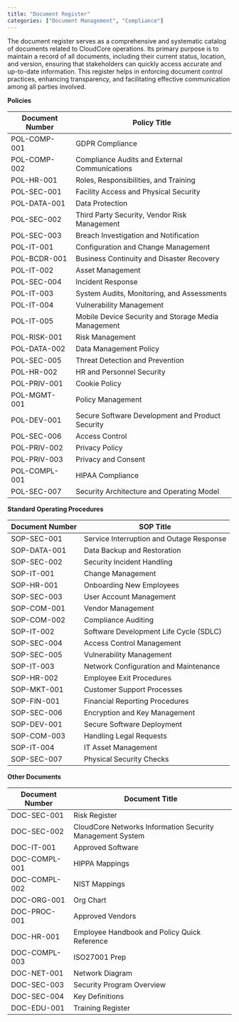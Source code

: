 ```yaml
---
title: "Document Register"
categories: ["Document Management", "Compliance"]
---
```


The document register serves as a comprehensive and systematic catalog of
documents related to CloudCore operations. Its primary purpose is to maintain a
record of all documents, including their current status, location, and version,
ensuring that stakeholders can quickly access accurate and up-to-date
information. This register helps in enforcing document control practices,
enhancing transparency, and facilitating effective communication among all
parties involved. 

**Policies**

| Document Number | Policy Title                                           |
|-----------------|--------------------------------------------------------|
| POL-COMP-001    | GDPR Compliance                                        |
| POL-COMP-002    | Compliance Audits and External Communications          |
| POL-HR-001      | Roles, Responsibilities, and Training                  |
| POL-SEC-001     | Facility Access and Physical Security                  |
| POL-DATA-001    | Data Protection                                        |
| POL-SEC-002    | Third Party Security, Vendor Risk Management            |
| POL-SEC-003    | Breach Investigation and Notification                  |
| POL-IT-001     | Configuration and Change Management                    |
| POL-BCDR-001   | Business Continuity and Disaster Recovery              |
| POL-IT-002     | Asset Management                                       |
| POL-SEC-004    | Incident Response                                      |
| POL-IT-003     | System Audits, Monitoring, and Assessments             |
| POL-IT-004     | Vulnerability Management                               |
| POL-IT-005     | Mobile Device Security and Storage Media Management    |
| POL-RISK-001   | Risk Management                                        |
| POL-DATA-002   | Data Management Policy                                 |
| POL-SEC-005    | Threat Detection and Prevention                        |
| POL-HR-002     | HR and Personnel Security                              |
| POL-PRIV-001   | Cookie Policy                                          |
| POL-MGMT-001   | Policy Management                                      |
| POL-DEV-001    | Secure Software Development and Product Security       |
| POL-SEC-006    | Access Control                                         |
| POL-PRIV-002   | Privacy Policy                                         |
| POL-PRIV-003   | Privacy and Consent                                    |
| POL-COMPL-001  | HIPAA Compliance                                       |
| POL-SEC-007    | Security Architecture and Operating Model              |


**Standard Operating Procedures**

| Document Number | SOP Title                                 |
|-----------------|-------------------------------------------|
| SOP-SEC-001     | Service Interruption and Outage Response  |
| SOP-DATA-001    | Data Backup and Restoration               |
| SOP-SEC-002     | Security Incident Handling                |
| SOP-IT-001      | Change Management                         |
| SOP-HR-001      | Onboarding New Employees                  |
| SOP-SEC-003     | User Account Management                   |
| SOP-COM-001     | Vendor Management                         |
| SOP-COM-002     | Compliance Auditing                       |
| SOP-IT-002      | Software Development Life Cycle (SDLC)    |
| SOP-SEC-004     | Access Control Management                 |
| SOP-SEC-005     | Vulnerability Management                  |
| SOP-IT-003      | Network Configuration and Maintenance     |
| SOP-HR-002      | Employee Exit Procedures                  |
| SOP-MKT-001     | Customer Support Processes                |
| SOP-FIN-001     | Financial Reporting Procedures            |
| SOP-SEC-006     | Encryption and Key Management             |
| SOP-DEV-001     | Secure Software Deployment                |
| SOP-COM-003     | Handling Legal Requests                   |
| SOP-IT-004      | IT Asset Management                       |
| SOP-SEC-007     | Physical Security Checks                  |

**Other Documents**

| Document Number | Document Title                                         |
|-----------------|--------------------------------------------------------|
| DOC-SEC-001     | Risk Register                                          |
| DOC-SEC-002     | CloudCore Networks Information Security Management System |
| DOC-IT-001      | Approved Software                                      |
| DOC-COMPL-001   | HIPPA Mappings                                         |
| DOC-COMPL-002   | NIST Mappings                                          |
| DOC-ORG-001     | Org Chart                                              |
| DOC-PROC-001    | Approved Vendors                                       |
| DOC-HR-001      | Employee Handbook and Policy Quick Reference           |
| DOC-COMPL-003   | ISO27001 Prep                                          |
| DOC-NET-001     | Network Diagram                                        |
| DOC-SEC-003     | Security Program Overview                              |
| DOC-SEC-004     | Key Definitions                                        |
| DOC-EDU-001     | Training Register                                      |
